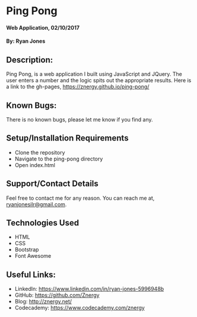 # Ping Pong

#### Web Application, 02/10/2017
#### By: Ryan Jones

## Description:
Ping Pong, is a web application I built using JavaScript and JQuery. The user enters a number and the logic spits out the appropriate results. Here is a link to the gh-pages, https://znergy.github.io/ping-pong/

## Known Bugs:
There is no known bugs, please let me know if you find any.

## Setup/Installation Requirements
* Clone the repository
* Navigate to the ping-pong directory
* Open index.html

## Support/Contact Details
Feel free to contact me for any reason. You can reach me at, ryanjonesilr@gmail.com.

## Technologies Used
* HTML
* CSS
* Bootstrap
* Font Awesome

## Useful Links:
* LinkedIn: https://www.linkedin.com/in/ryan-jones-5996948b
* GitHub: https://github.com/Znergy
* Blog: http://znergy.net/
* Codecademy: https://www.codecademy.com/znergy
